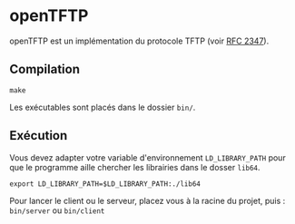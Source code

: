 # openTFTP

openTFTP est un implémentation du protocole TFTP (voir [RFC 2347](https://tools.ietf.org/html/rfc2347)).

## Compilation
```
make
````
Les exécutables sont placés dans le dossier `bin/`.

## Exécution
Vous devez adapter votre variable d'environnement `LD_LIBRARY_PATH` pour que le programme aille chercher les librairies dans le dosser `lib64`.
```
export LD_LIBRARY_PATH=$LD_LIBRARY_PATH:./lib64
```

Pour lancer le client ou le serveur, placez vous à la racine du projet, puis :
`bin/server` ou `bin/client`
